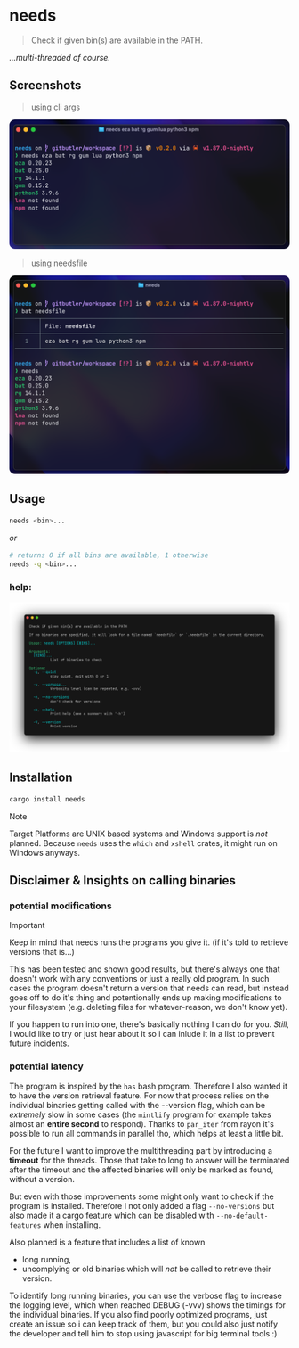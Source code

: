 # needs
> Check if given bin(s) are available in the PATH.

*...multi-threaded of course.*

## Screenshots
> using cli args

![needs](https://github.com/NQMVD/needs/blob/master/screenshot.png?raw=true)

> using needsfile

![needs](https://github.com/NQMVD/needs/blob/master/screenshot_file.png?raw=true)

## Usage
```bash
needs <bin>...
```

*or*

```bash
# returns 0 if all bins are available, 1 otherwise
needs -q <bin>...
```

### help:
![needs_help](https://github.com/NQMVD/needs/blob/master/needs_help.png?raw=true)

## Installation
```bash
cargo install needs
```

> [!NOTE]
> Target Platforms are UNIX based systems and Windows support is _not_ planned.
> Because `needs` uses the `which` and `xshell` crates, it might run on Windows anyways.

## Disclaimer & Insights on calling binaries
### potential modifications
> [!IMPORTANT]
> Keep in mind that needs runs the programs you give it.
> (if it's told to retrieve versions that is...)

This has been tested and shown good results, but there's always one that doesn't work with any conventions or just a really old program.
In such cases the program doesn't return a version that needs can read, but instead goes off to do it's thing and potentionally ends up making modifications to your filesystem (e.g. deleting files for whatever-reason, we don't know yet).

If you happen to run into one, there's basically nothing I can do for you.
_Still,_ I would like to try or just hear about it so i can inlude it in a list to prevent future incidents.

### potential latency
The program is inspired by the `has` bash program. Therefore I also wanted it to have the version retrieval feature.
For now that process relies on the individual binaries getting called with the --version flag,
which can be _extremely_ slow in some cases (the `mintlify` program for example takes almost an **entire second** to respond).
Thanks to `par_iter` from rayon it's possible to run all commands in parallel tho, which helps at least a little bit.

For the future I want to improve the multithreading part by introducing a **timeout** for the threads.
Those that take to long to answer will be terminated after the timeout and the affected binaries will only be marked as found, without a version.

But even with those improvements some might only want to check if the program is installed.
Therefore I not only added a flag `--no-versions` but also made it a cargo feature which can be disabled with `--no-default-features` when installing.

Also planned is a feature that includes a list of known
- long running,
- uncomplying or old
binaries which will _not_ be called to retrieve their version.

To identify long running binaries, you can use the verbose flag to increase the logging level, which when reached DEBUG (-vvv) shows the timings for the individual binaries.
If you also find poorly optimized programs, just create an issue so i can keep track of them, but you could also just notify the developer and tell him to stop using javascript for big terminal tools :)
